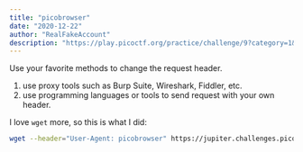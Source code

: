 ```yaml
---
title: "picobrowser"
date: "2020-12-22"
author: "RealFakeAccount"
description: "https://play.picoctf.org/practice/challenge/9?category=1&page=1"
---
```

Use your favorite methods to change the request header.

1.  use proxy tools such as Burp Suite, Wireshark, Fiddler, etc.
2.  use programming languages or tools to send request with your own header.

I love `wget` more, so this is what I did:

```bash
wget --header="User-Agent: picobrowser" https://jupiter.challenges.picoctf.org/problem/28921/flag
```
